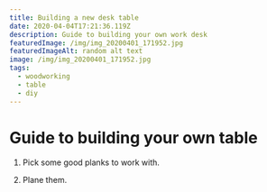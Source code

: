 ```yaml
---
title: Building a new desk table
date: 2020-04-04T17:21:36.119Z
description: Guide to building your own work desk
featuredImage: /img/img_20200401_171952.jpg
featuredImageAlt: random alt text
image: /img/img_20200401_171952.jpg
tags:
  - woodworking
  - table
  - diy
---
```


# Guide to building your own table

1. Pick some good planks to work with.

2. Plane them.

